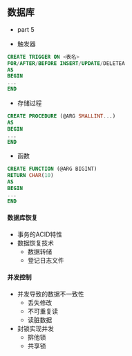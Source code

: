 ## 数据库
* part 5

* 触发器
``` SQL
CREATE TRIGGER ON <表名>
FOR/AFTER/BEFORE INSERT/UPDATE/DELETEA
AS
BEGIN
...
END
```
* 存储过程
``` SQL
CREATE PROCEDURE (@ARG SMALLINT...)
AS
BEGIN
...
END
```
* 函数
``` SQL
CREATE FUNCTION (@ARG BIGINT)
RETURN CHAR(10)
AS
BEGIN
...
END
```

#### 数据库恢复
* 事务的ACID特性
* 数据恢复技术
    * 数据转储
    * 登记日志文件

#### 并发控制
* 并发导致的数据不一致性
    * 丢失修改
    * 不可重复读
    * 读脏数据
* 封锁实现并发
    * 排他锁
    * 共享锁